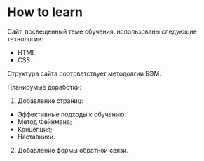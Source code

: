 # How to learn

Сайт, посвещенный теме обучения.
использованы следующие технологии: 
* HTML;
* CSS.

Структура сайта соотрветствует методолгии БЭМ.

Планирумые доработки:
1. Добавление страниц:
* Эффективные подходы к обучению;
* Метод Фейнмана;
* Концепция;
* Наставники.

2. Добавление формы обратной связи.
